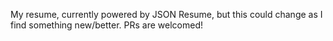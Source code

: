 My resume, currently powered by JSON Resume, but this could change as I find something new/better.  PRs are welcomed!
